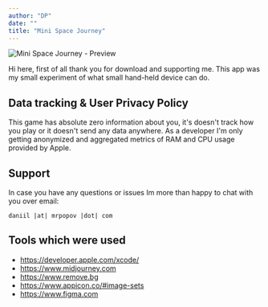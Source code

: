 ```yaml
---
author: "DP"
date: ""
title: "Mini Space Journey"
---
```


![Mini Space Journey - Preview](/img/mini-space-journey/GameCover.png)

Hi here, first of all thank you for download and supporting me. 
This app was my small experiment of what small hand-held device can do. 

## Data tracking & User Privacy Policy

This game has absolute zero information about you, it's doesn't track how you play or it doesn't send any data anywhere. 
As a developer I'm only getting anonymized and aggregated metrics of RAM and CPU usage provided by Apple. 

## Support 

In case you have any questions or issues Im more than happy to chat with you over email: 

`daniil |at| mrpopov |dot| com`


## Tools which were used

- https://developer.apple.com/xcode/
- https://www.midjourney.com
- https://www.remove.bg
- https://www.appicon.co/#image-sets
- https://www.figma.com
